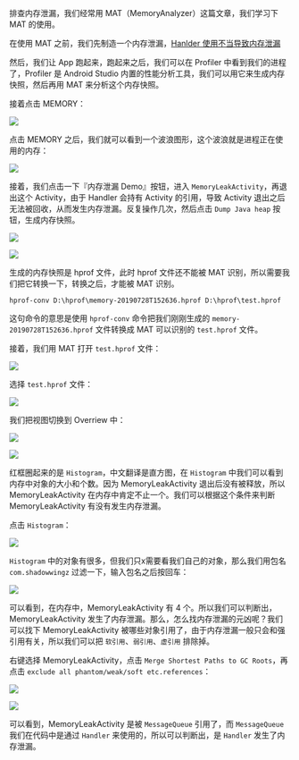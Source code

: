 排查内存泄漏，我们经常用 MAT（MemoryAnalyzer）这篇文章，我们学习下 MAT 的使用。

在使用 MAT 之前，我们先制造一个内存泄漏，[Hanlder 使用不当导致内存泄漏](https://github.com/shadowwingz/AndroidLife/blob/master/article/handler_memory_leak/handler_memory_leak.md#hanlder-%E4%BD%BF%E7%94%A8%E4%B8%8D%E5%BD%93%E5%AF%BC%E8%87%B4%E5%86%85%E5%AD%98%E6%B3%84%E6%BC%8F)

然后，我们让 App 跑起来，跑起来之后，我们可以在 Profiler 中看到我们的进程了，Profiler 是 Android Studio
内置的性能分析工具，我们可以用它来生成内存快照，然后再用 MAT 来分析这个内存快照。

接着点击 MEMORY：

![](art/1.png)

点击 MEMORY 之后，我们就可以看到一个波浪图形，这个波浪就是进程正在使用的内存：

![](art/2.png)

接着，我们点击一下『内存泄漏 Demo』按钮，进入 `MemoryLeakActivity`，再退出这个 Activity，由于 Handler 会持有 Activity 的引用，导致 Activity 退出之后无法被回收，从而发生内存泄漏。反复操作几次，然后点击 `Dump Java heap` 按钮，生成内存快照。

![](art/3.png)

![](art/4.png)

生成的内存快照是 hprof 文件，此时 hprof 文件还不能被 MAT 识别，所以需要我们把它转换一下，转换之后，才能被 MAT 识别。

```
hprof-conv D:\hprof\memory-20190728T152636.hprof D:\hprof\test.hprof
```

这句命令的意思是使用 `hprof-conv` 命令把我们刚刚生成的 `memory-20190728T152636.hprof` 文件转换成 MAT 可以识别的 `test.hprof` 文件。

接着，我们用 MAT 打开 `test.hprof` 文件：

![](art/5.png)

选择 `test.hprof` 文件：

![](art/6.png)

我们把视图切换到 Overriew 中：

![](art/7.png)

![](art/8.png)

红框圈起来的是 `Histogram`，中文翻译是直方图，在 `Histogram` 中我们可以看到内存中对象的大小和个数。因为 MemoryLeakActivity 退出后没有被释放，所以 MemoryLeakActivity 在内存中肯定不止一个。我们可以根据这个条件来判断 MemoryLeakActivity 有没有发生内存泄漏。

点击 `Histogram`：

![](art/9.png)

`Histogram` 中的对象有很多，但我们只x需要看我们自己的对象，那么我们用包名 `com.shadowwingz` 过滤一下，输入包名之后按回车：

![](art/10.png)

可以看到，在内存中，MemoryLeakActivity 有 4 个。所以我们可以判断出，MemoryLeakActivity 发生了内存泄漏。那么，怎么找内存泄漏的元凶呢？我们可以找下 MemoryLeakActivity 被哪些对象引用了，由于内存泄漏一般只会和强引用有关，所以我们可以把 `软引用`、`弱引用`、`虚引用` 排除掉。

右键选择 MemoryLeakActivity，点击 `Merge Shortest Paths to GC Roots`，再点击 `exclude all phantom/weak/soft etc.references`：

![](art/11.png)

![](art/12.png)

可以看到，MemoryLeakActivity 是被 `MessageQueue` 引用了，而 `MessageQueue` 我们在代码中是通过 `Handler` 来使用的，所以可以判断出，是 `Handler` 发生了内存泄漏。
